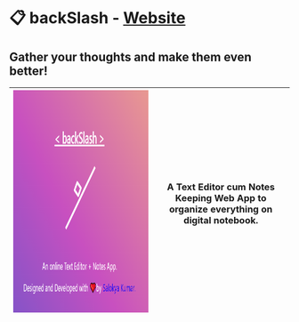 # 📋 backSlash - [Website](https://backslash.netlify.app)
## Gather your thoughts and make them even better!


|<img src="https://github.com/ksalokya/backSlash/blob/main/misc/01-intro.png" width="1000" height="400" />| <h3>A Text Editor cum Notes Keeping Web App to organize everything on digital notebook.</h3> |
|---|---|



